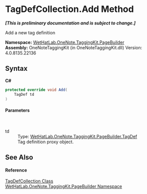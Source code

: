 # TagDefCollection.Add Method 
 _**\[This is preliminary documentation and is subject to change.\]**_

Add a new tag definition

**Namespace:**&nbsp;<a href="56352230-71f2-f4b7-63a8-983965663af5.md">WetHatLab.OneNote.TaggingKit.PageBuilder</a><br />**Assembly:**&nbsp;OneNoteTaggingKit (in OneNoteTaggingKit.dll) Version: 4.0.8135.22136

## Syntax

**C#**<br />
``` C#
protected override void Add(
	TagDef td
)
```


#### Parameters
&nbsp;<dl><dt>td</dt><dd>Type: <a href="76f26dcb-6d94-451a-0931-56436dcad40f.md">WetHatLab.OneNote.TaggingKit.PageBuilder.TagDef</a><br />Tag definition proxy object.</dd></dl>

## See Also


#### Reference
<a href="f1af011e-6368-6b6a-4740-75e5dae458af.md">TagDefCollection Class</a><br /><a href="56352230-71f2-f4b7-63a8-983965663af5.md">WetHatLab.OneNote.TaggingKit.PageBuilder Namespace</a><br />